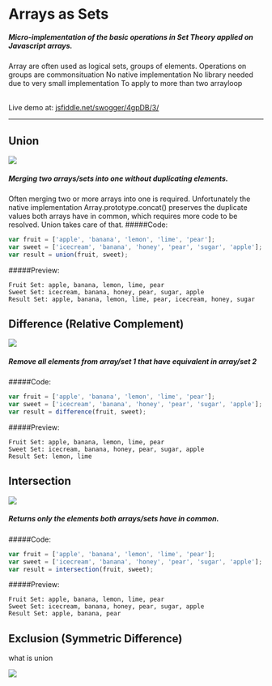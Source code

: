 Arrays as Sets
========
##### Micro-implementation of the basic operations in Set Theory applied on Javascript arrays.

Array are often used as logical sets, groups of elements. 
Operations on groups are commonsituation
No native implementation
No library needed due to very small implementation 
To apply to more than two arrayloop

<br/>Live demo at: <a href='http://jsfiddle.net/swogger/4gpDB/3/' target='_blank'>jsfiddle.net/swogger/4gpDB/3/</a>

-------


Union
--------


<img src='http://upload.wikimedia.org/wikipedia/commons/3/30/Venn0111.svg'/>

##### Merging two arrays/sets into one without duplicating elements.

Often merging two or more arrays into one is required. Unfortunately the native implementation Array.prototype.concat() preserves the duplicate values both arrays have in common, which requires more code to be resolved. Union takes care of that. 
#####Code:
```javascript
var fruit = ['apple', 'banana', 'lemon', 'lime', 'pear'];
var sweet = ['icecream', 'banana', 'honey', 'pear', 'sugar', 'apple'];
var result = union(fruit, sweet);
```
#####Preview:
```
Fruit Set: apple, banana, lemon, lime, pear
Sweet Set: icecream, banana, honey, pear, sugar, apple
Result Set: apple, banana, lemon, lime, pear, icecream, honey, sugar
```


Difference (Relative Complement)
--------


<img src='http://upload.wikimedia.org/wikipedia/commons/e/e6/Venn0100.svg'/>

##### Remove all elements from array/set 1 that have equivalent in array/set 2
#####Code:
```javascript
var fruit = ['apple', 'banana', 'lemon', 'lime', 'pear'];
var sweet = ['icecream', 'banana', 'honey', 'pear', 'sugar', 'apple'];
var result = difference(fruit, sweet);
```
#####Preview:
```
Fruit Set: apple, banana, lemon, lime, pear
Sweet Set: icecream, banana, honey, pear, sugar, apple
Result Set: lemon, lime
```




Intersection
--------


<img src='http://upload.wikimedia.org/wikipedia/commons/9/99/Venn0001.svg'/>

##### Returns only the elements both arrays/sets have in common.
#####Code:
```javascript
var fruit = ['apple', 'banana', 'lemon', 'lime', 'pear'];
var sweet = ['icecream', 'banana', 'honey', 'pear', 'sugar', 'apple'];
var result = intersection(fruit, sweet);
```
#####Preview:
```
Fruit Set: apple, banana, lemon, lime, pear
Sweet Set: icecream, banana, honey, pear, sugar, apple
Result Set: apple, banana, pear
```




Exclusion (Symmetric Difference)
--------
what is union

<img src='http://upload.wikimedia.org/wikipedia/commons/4/46/Venn0110.svg'/>

